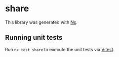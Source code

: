 # share

This library was generated with [Nx](https://nx.dev).

## Running unit tests

Run `nx test share` to execute the unit tests via [Vitest](https://vitest.dev/).
